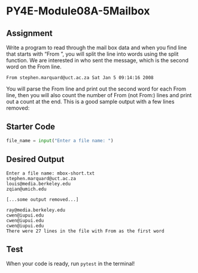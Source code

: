 ﻿# PY4E-Module08A-5Mailbox

## Assignment
Write a program to read through the mail box data and when you find line that starts with “From ”, you will split the line into words using the split function. We are interested in who sent the message, which is the second word on the From line.

``` 
From stephen.marquard@uct.ac.za Sat Jan 5 09:14:16 2008
```

You will parse the From line and print out the second word for each From line, then you will also count the number of From (not From:) lines and print out a count at the end. This is a good sample output with a few lines removed:

## Starter Code
```python
file_name = input("Enter a file name: ")
```

## Desired Output
```
Enter a file name: mbox-short.txt
stephen.marquard@uct.ac.za
louis@media.berkeley.edu
zqian@umich.edu

[...some output removed...]

ray@media.berkeley.edu
cwen@iupui.edu
cwen@iupui.edu
cwen@iupui.edu
There were 27 lines in the file with From as the first word
```

## Test
When your code is ready, run `pytest` in the terminal!
